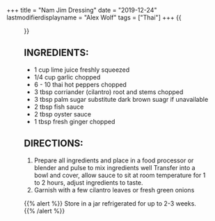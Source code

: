 +++
title = "Nam Jim Dressing"
date = "2019-12-24"
lastmodifierdisplayname = "Alex Wolf"
tags = ["Thai"]
+++
{{<figure src="/images/namjim.jpg">}}


## INGREDIENTS:

* 1 cup lime juice freshly squeezed
* 1/4 cup garlic chopped
* 6 - 10 thai hot peppers chopped
* 3 tbsp corriander (cilantro) root and stems chopped
* 3 tbsp palm sugar substitute dark brown suagr if unavailable
* 2 tbsp fish sauce
* 2 tbsp oyster sauce
* 1 tbsp fresh ginger chopped

## DIRECTIONS:

1. Prepare all ingredients and place in a food processor or blender and pulse to mix ingredients well
Transfer into a bowl and cover, allow sauce to sit at room temperature for 1 to 2 hours, adjust ingredients to taste.
3. Garnish with a few cilantro leaves or fresh green onions

{{% alert %}}
Store in a jar refrigerated for up to 2-3 weeks.
{{% /alert %}}
